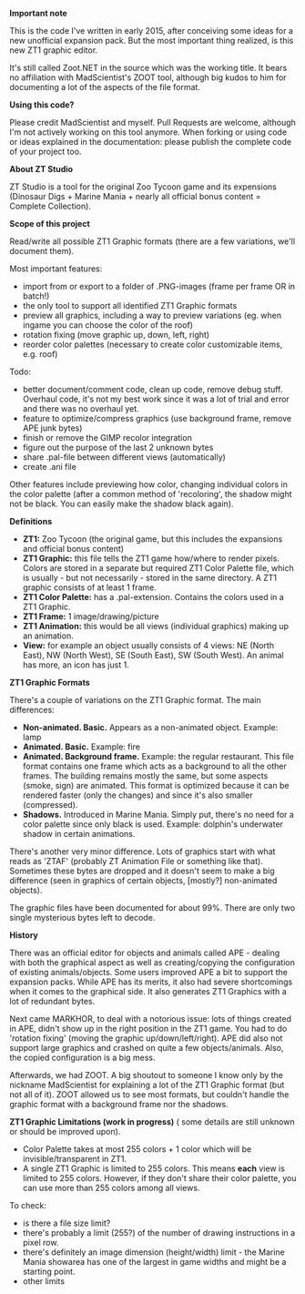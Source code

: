 
**Important note**

This is the code I've written in early 2015, after conceiving some ideas for a new unofficial expansion pack. But the most important thing realized, is this new ZT1 graphic editor.

It's still called Zoot.NET in the source which was the working title. It bears no affiliation with MadScientist's ZOOT tool, although big kudos to him for documenting a lot of the aspects of the file format.

**Using this code?**

Please credit MadScientist and myself.
Pull Requests are welcome, although I'm not actively working on this tool anymore.
When forking or using code or ideas explained in the documentation: please publish the complete code of your project too.


**About ZT Studio**

ZT Studio is a tool for the original Zoo Tycoon game and its expensions (Dinosaur Digs + Marine Mania + nearly all official bonus content = Complete Collection).


**Scope of this project**

Read/write all possible ZT1 Graphic formats (there are a few variations, we'll document them).

Most important features:
* import from or export to a folder of .PNG-images (frame per frame OR in batch!)
* the only tool to support all identified ZT1 Graphic formats
* preview all graphics, including a way to preview variations (eg. when ingame you can choose the color of the roof)
* rotation fixing (move graphic up, down, left, right)
* reorder color palettes (necessary to create color customizable items, e.g. roof)

Todo:
* better document/comment code, clean up code, remove debug stuff. Overhaul code, it's not my best work since it was a lot of trial and error and there was no overhaul yet.
* feature to optimize/compress graphics (use background frame, remove APE junk bytes)
* finish or remove the GIMP recolor integration
* figure out the purpose of the last 2 unknown bytes
* share .pal-file between different views (automatically)
* create .ani file

Other features include previewing how color, changing individual colors in the color palette (after a common method of 'recoloring', the shadow might not be black. You can easily make the shadow black again).

**Definitions**

* **ZT1:** Zoo Tycoon (the original game, but this includes the expansions and official bonus content)
* **ZT1 Graphic:** this file tells the ZT1 game how/where to render pixels. Colors are stored in a separate but required ZT1 Color Palette file, which is usually - but not necessarily - stored in the same directory. A ZT1 graphic consists of at least 1 frame.
* **ZT1 Color Palette:** has a .pal-extension. Contains the colors used in a ZT1 Graphic.
* **ZT1 Frame:** 1 image/drawing/picture
* **ZT1 Animation:** this would be all views (individual graphics) making up an animation.
* **View:** for example an object usually consists of 4 views: NE (North East), NW (North West), SE (South East), SW (South West). An animal has more, an icon has just 1.


**ZT1 Graphic Formats**

There's a couple of variations on the ZT1 Graphic format. The main differences:
* **Non-animated. Basic.** Appears as a non-animated object. Example: lamp
* **Animated. Basic.** Example: fire
* **Animated. Background frame.** Example: the regular restaurant. This file format contains one frame which acts as a background to all the other frames. The building remains mostly the same, but some aspects (smoke, sign) are animated. This format is optimized because it can be rendered faster (only the changes) and since it's also smaller (compressed).
* **Shadows.** Introduced in Marine Mania. Simply put, there's no need for a color palette since only black is used. Example: dolphin's underwater shadow in certain animations.

There's another very minor difference.
Lots of graphics start with what reads as 'ZTAF' (probably ZT Animation File or something like that).
Sometimes these bytes are dropped and it doesn't seem to make a big difference (seen in graphics of certain objects, [mostly?] non-animated objects).

The graphic files have been documented for about 99%. There are only two single mysterious bytes left to decode.




**History**

There was an official editor for objects and animals called APE - dealing with both the graphical aspect as well as creating/copying the configuration of existing animals/objects. Some users improved APE a bit to support the expansion packs. While APE has its merits, it also had severe shortcomings when it comes to the graphical side. It also generates ZT1 Graphics with a lot of redundant bytes. 

Next came MARKHOR, to deal with a notorious issue: lots of things created in APE, didn't show up in the right position in the ZT1 game. You had to do 'rotation fixing' (moving the graphic up/down/left/right). APE did also not support large graphics and crashed on quite a few objects/animals. Also, the copied configuration is a big mess.

Afterwards, we had ZOOT. A big shoutout to someone I know only by the nickname MadScientist for explaining a lot of the ZT1 Graphic format (but not all of it). ZOOT allowed us to see most formats, but couldn't handle the graphic format with a background frame nor the shadows.


**ZT1 Graphic Limitations (work in progress)**
( some details are still unknown or should be improved upon).

* Color Palette takes at most 255 colors + 1 color which will be invisible/transparent in ZT1.
* A single ZT1 Graphic is limited to 255 colors. This means **each** view is limited to 255 colors. However, if they don't share their color palette, you can use more than 255 colors among all views.

To check:
* is there a file size limit?
* there's probably a limit (255?) of the number of drawing instructions in a pixel row.
* there's definitely an image dimension (height/width) limit - the Marine Mania showarea has one of the largest in game widths and might be a starting point.
* other limits

